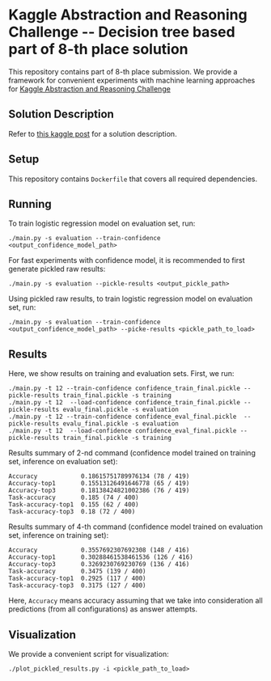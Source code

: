 Kaggle Abstraction and Reasoning Challenge -- Decision tree based part of 8-th place solution
=============================================================================================

This repository contains part of 8-th place submission.
We provide a framework for convenient experiments with machine learning approaches for
[Kaggle Abstraction and Reasoning Challenge](https://www.kaggle.com/c/abstraction-and-reasoning-challenge)

Solution Description
--------------------

Refer to [this kaggle post](https://www.kaggle.com/c/abstraction-and-reasoning-challenge/discussion/154436) for a solution description.

Setup
-----

This repository contains `Dockerfile` that covers all required dependencies.


Running
-------

To train logistic regression model on evaluation set, run:
```
./main.py -s evaluation --train-confidence <output_confidence_model_path>
```

For fast experiments with confidence model, it is recommended to first generate pickled raw results:
```
./main.py -s evaluation --pickle-results <output_pickle_path>
```

Using pickled raw results, to train logistic regression model on evaluation set, run:
```
./main.py -s evaluation --train-confidence <output_confidence_model_path> --picke-results <pickle_path_to_load>
```

Results
-------

Here, we show results on training and evaluation sets.
First, we run:
```
./main.py -t 12 --train-confidence confidence_train_final.pickle --pickle-results train_final.pickle -s training
./main.py -t 12  --load-confidence confidence_train_final.pickle --pickle-results evalu_final.pickle -s evaluation
./main.py -t 12 --train-confidence confidence_eval_final.pickle  --pickle-results evalu_final.pickle -s evaluation
./main.py -t 12  --load-confidence confidence_eval_final.pickle --pickle-results train_final.pickle -s training
```

Results summary of 2-nd command (confidence model trained on training set, inference on evaluation set):
```
Accuracy            0.18615751789976134 (78 / 419)
Accuracy-top1       0.15513126491646778 (65 / 419)
Accuracy-top3       0.18138424821002386 (76 / 419)
Task-accuracy       0.185 (74 / 400)
Task-accuracy-top1  0.155 (62 / 400)
Task-accuracy-top3  0.18 (72 / 400)
```

Results summary of 4-th command (confidence model trained on evaluation set, inference on training set):
```
Accuracy            0.3557692307692308 (148 / 416)
Accuracy-top1       0.30288461538461536 (126 / 416)
Accuracy-top3       0.3269230769230769 (136 / 416)
Task-accuracy       0.3475 (139 / 400)
Task-accuracy-top1  0.2925 (117 / 400)
Task-accuracy-top3  0.3175 (127 / 400)
```

Here, `Accuracy` means accuracy assuming that we take into consideration all predictions (from all configurations) as answer attempts.


Visualization
-------
We provide a convenient script for visualization:
```
./plot_pickled_results.py -i <pickle_path_to_load>
```
